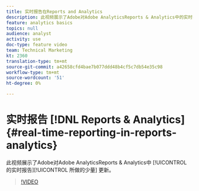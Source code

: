```yaml
---
title: 实时报告在Reports and Analytics
description: 此视频展示了Adobe对Adobe AnalyticsReports & Analytics中的实时报告所做的少量更新。
feature: analytics basics
topics: null
audience: analyst
activity: use
doc-type: feature video
team: Technical Marketing
kt: 2360
translation-type: tm+mt
source-git-commit: a42658cfd4bae7b077ddd48b4cf5c7db54e35c98
workflow-type: tm+mt
source-wordcount: '51'
ht-degree: 0%

---
```



# 实时报告 [!DNL Reports & Analytics] {#real-time-reporting-in-reports-analytics}

此视频展示了Adobe对Adobe AnalyticsReports &amp; Analytics中 [!UICONTROL 的实时报告][!UICONTROL 所做的少量] 更新。

>[!VIDEO](https://video.tv.adobe.com/v/25454/?quality=12)

